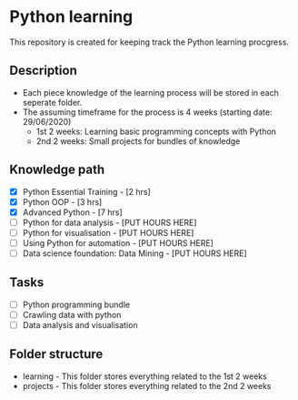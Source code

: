 # Python learning
This repository is created for keeping track the Python learning procgress.

## Description
* Each piece knowledge of the learning process will be stored in each seperate folder. 
* The assuming timeframe for the process is 4 weeks (starting date: 29/06/2020)
	* 1st 2 weeks: Learning basic programming concepts with Python
	* 2nd 2 weeks: Small projects for bundles of knowledge

## Knowledge path
- [x] Python Essential Training - [2 hrs]
- [x] Python OOP - [3 hrs]
- [x] Advanced Python - [7 hrs]
- [ ] Python for data analysis - [PUT HOURS HERE]
- [ ] Python for visualisation - [PUT HOURS HERE]
- [ ] Using Python for automation - [PUT HOURS HERE]
- [ ] Data science foundation: Data Mining - [PUT HOURS HERE] 

## Tasks
- [ ] Python programming bundle
- [ ] Crawling data with python
- [ ] Data analysis and visualisation

## Folder structure
* learning - This folder stores everything related to the 1st 2 weeks
* projects - This folder stores everything related to the 2nd 2 weeks
